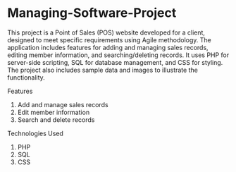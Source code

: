 # Managing-Software-Project
This project is a Point of Sales (POS) website developed for a client, designed to meet specific requirements using Agile methodology. The application includes features for adding and managing sales records, editing member information, and searching/deleting records. It uses PHP for server-side scripting, SQL for database management, and CSS for styling. The project also includes sample data and images to illustrate the functionality.

Features
1. Add and manage sales records
2. Edit member information
3. Search and delete records

Technologies Used
1. PHP
2. SQL
3. CSS
